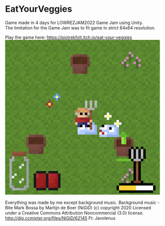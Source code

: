 # EatYourVeggies
Game made in 4 days for LOWREZJAM2022 Game Jam using Unity.  
The limitation for the Game Jam was to fit game in strict 64x64 resolution.

Play the game here: https://piotrekfolt.itch.io/eat-your-veggies
![screenshot of the game](Screenshots/screenshot2.png)

Everything was made by me except background music.
Background music - Bite Mark Bossa by Martijn de Boer (NiGiD) (c) copyright 2020 Licensed under a Creative Commons Attribution Noncommercial  (3.0) license. http://dig.ccmixter.org/files/NiGiD/62145 Ft: Javolenus
